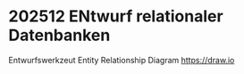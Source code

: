 # 202512 ENtwurf relationaler Datenbanken

Entwurfswerkzeut Entity Relationship Diagram
https://draw.io
